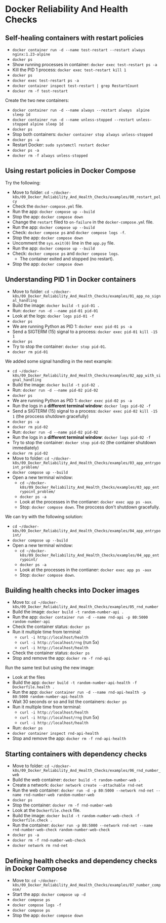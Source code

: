 # Docker Reliability And Health Checks

## Self-healing containers with restart policies
- `docker container run -d --name test-restart --restart always nginx:1.23-alpine`
- `docker ps`
- Show running processes in container: `docker exec test-restart ps -a`
- Kill the PID 1 process: `docker exec test-restart kill 1`
- `docker ps`
- `docker exec test-restart ps -a`
- `docker container inspect test-restart | grep RestartCount`
- `docker rm -f test-restart`


Create the two new containers:
- `docker container run -d --name always --restart always  alpine sleep 1d`
- `docker container run -d --name unless-stopped --restart unless-stopped alpine sleep 1d`
- `docker ps`
- Stop both containers: `docker container stop always unless-stopped`
- `docker ps -a`
- Restart Docker: `sudo systemctl restart docker`
- `docker ps -a`
- `docker rm -f always unless-stopped`

## Using restart policies in Docker Compose

Try the following:
- Move to folder: `cd ~/docker-k8s/09_Docker_Reliability_And_Health_Checks/examples/00_restart_polcy`
- Check the `docker-compose.yml` file.
- Run the app: `docker compose up --build`
- Stop the app: `docker compose down`
- Change the `restart` filed to `on-failure` in the `docker-compose.yml` file.
- Run the app: `docker compose up --build`
- Check: `docker compose ps` and `docker compose logs -f`.
- Stop the app: `docker compose down`
- Uncomment the `sys.exit(0)` line in the `app.py` file.
- Run the app: `docker compose up --build`
- Check: `docker compose ps` and `docker compose logs`.
    - The container exited and stopped (no restart).
- Stop the app: `docker compose down`

## Understanding PID 1 in Docker containers
- Move to folder: `cd ~/docker-k8s/09_Docker_Reliability_And_Health_Checks/examples/01_app_no_signal_handling`
- Build the image: `docker build -t pid-01 .`
- Run: `docker run -d --name pid-01 pid-01`
- Look at the logs: `docker logs pid-01 -f`
- `docker ps`
- We are running Python as PID 1: `docker exec pid-01 ps -a`
- Send a SIGTERM (15) signal to a process: `docker exec pid-01 kill -15 1`
- `docker ps`
- Try to stop the container: `docker stop pid-01`. 
- `docker rm pid-01`

We added some signal handling in the next example: 
- `cd ~/docker-k8s/09_Docker_Reliability_And_Health_Checks/examples/02_app_with_signal_handling`
- Build the image: `docker build -t pid-02 .`
- Run: `docker run -d --name pid-02 pid-02`
- `docker ps`
- We are running Python as PID 1: `docker exec pid-02 ps -a`
- Run the logs in a **different terminal window**: `docker logs pid-02 -f`
- Send a SIGTERM (15) signal to a process: `docker exec pid-02 kill -15 1` (the proccess shutdown gracefully)
- `docker ps -a`
- `docker rm pid-02`
- Run: `docker run -d --name pid-02 pid-02`
- Run the logs in a **different terminal window**: `docker logs pid-02 -f`
- Try to stop the container: `docker stop pid-02` (the container shutdown immediately)
- `docker rm pid-02` 
- Move to folder: `cd ~/docker-k8s/09_Docker_Reliability_And_Health_Checks/examples/03_app_entrypoint_problem/`
- `docker compose up --build`
- Open a new terminal window:
    - `cd ~/docker-k8s/09_Docker_Reliability_And_Health_Checks/examples/03_app_entrypoint_problem/`
    - `docker ps -a`
    - Look at the processes in the contianer: `docker exec app ps -aux`.  
    - Stop: `docker compose down`. The proccess don't shutdown gracefully.

We can try with the following solution:
- `cd ~/docker-k8s/09_Docker_Reliability_And_Health_Checks/examples/04_app_entrypoint/`
- `docker compose up --build`
- Open a new terminal window:
    - `cd ~/docker-k8s/09_Docker_Reliability_And_Health_Checks/examples/04_app_entrypoint/`
    - `docker ps -a`
    - Look at the processes in the contianer: `docker exec app ps -aux`
    - Stop: `docker compose down`.

## Building health checks into Docker images

- Move to: `cd ~/docker-k8s/09_Docker_Reliability_And_Health_Checks/examples/05_rnd_number`
- Build the image: `docker build -t random-number-api .`
- Run the app: `docker container run -d --name rnd-api -p 80:5000 random-number-api`
- Check the container status: `docker ps`
- Run it multiple time from terminal: 
    - `curl -i http://localhost/health`
    - `curl -i http://localhost/rng` (run 5x)
    - `curl -i http://localhost/health`
- Check the container status: `docker ps`
- Stop and remove the app: `docker rm -f rnd-api`

Run the same test but using the new image:
- Look at the files
- Build the app: `docker build -t random-number-api-health -f Dockerfile.health .`
- Run the app: `docker container run -d --name rnd-api-health -p 80:5000 random-number-api-health`
- Wait 30 seconds or so and list the containers: `docker ps`
- Run it multiple time from terminal: 
    - `curl -i http://localhost/health`
    - `curl -i http://localhost/rng` (run 5x)
    - `curl -i http://localhost/health`
- Run: `docker ps`
- `docker container inspect rnd-api-health`
- Stop and remove the app: `docker rm -f rnd-api-health`

## Starting containers with dependency checks
- Move to folder: `cd ~/docker-k8s/09_Docker_Reliability_And_Health_Checks/examples/06_rnd_number_web`
- Build the web container: `docker build -t random-number-web .`
- Create a network: `docker network create --attachable rnd-net`
- Run the web container: `docker run -d -p 80:5000 --network rnd-net --name rnd-number-web random-number-web`
- `docker ps`
- Stop the container: `docker rm -f rnd-number-web`
- Look at the `Dockerfile.check` file.
- Build the image: `docker build -t random-number-web-check -f Dockerfile.check .`
- Run the container: `docker run -p 80:5000 --network rnd-net --name rnd-number-web-check random-number-web-check`
- `docker ps -a`
- `docker rm -f rnd-number-web-check`
- `docker network rm rnd-net`

## Defining health checks and dependency checks in Docker Compose

- Move to: `cd ~/docker-k8s/09_Docker_Reliability_And_Health_Checks/examples/07_number_compose/`
- Start the app: `docker compose up -d`
- `docker compose ps`
- `docker compose logs -f`
- `docker compose ps`
- Stop the app: `docker compose down`
